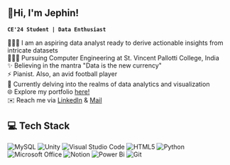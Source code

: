 ## 👋Hi, I'm Jephin!
**`CE'24 Student | Data Enthusiast`**

👩🏻‍💻 I am an aspiring data analyst ready to derive actionable insights from intricate datasets<br/>
👩🏻‍🎓 Pursuing Computer Engineering at St. Vincent Pallotti College, India<br/>
✨ Believing in the mantra "Data is the new currency"<br/>
⚡ Pianist. Also, an avid football player<br/>
💭 Currently delving into the realms of data analytics and visualization<br/>
🌐 Explore my portfolio [here!](https://bit.ly/44vfoul)<br/>
✉️ Reach me via [LinkedIn](https://www.linkedin.com/in/jephintj) & [Mail](mailto:jephintj@gmail.com)<br/>

## 💻 Tech Stack
<!-- Badges from https://github.com/Ileriayo/markdown-badges -->
![MySQL](https://img.shields.io/badge/mysql-%2300f.svg?style=for-the-badge&logo=mysql&logoColor=white)
![Unity](https://img.shields.io/badge/unity-%23000000.svg?style=for-the-badge&logo=unity&logoColor=white)
![Visual Studio Code](https://img.shields.io/badge/Visual%20Studio%20Code-0078d7.svg?style=for-the-badge&logo=visual-studio-code&logoColor=white)
![HTML5](https://img.shields.io/badge/html5-%23E34F26.svg?style=for-the-badge&logo=html5&logoColor=white)
![Python](https://img.shields.io/badge/python-3670A0?style=for-the-badge&logo=python&logoColor=ffdd54)
![Microsoft Office](https://img.shields.io/badge/Microsoft_Office-D83B01?style=for-the-badge&logo=microsoft-office&logoColor=white)
![Notion](https://img.shields.io/badge/Notion-%23000000.svg?style=for-the-badge&logo=notion&logoColor=white)
![Power Bi](https://img.shields.io/badge/power_bi-F2C811?style=for-the-badge&logo=powerbi&logoColor=black)
![Git](https://img.shields.io/badge/git-%23F05033.svg?style=for-the-badge&logo=git&logoColor=white)
